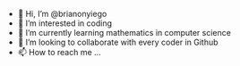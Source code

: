 - 👋 Hi, I’m @brianonyiego
- 👀 I’m interested in  coding 
- 🌱 I’m currently learning mathematics in  computer science
- 💞️ I’m looking to collaborate with every coder in Github
- 📫 How to reach me ...

<!---
brianonyiego/brianonyiego is a ✨ special ✨ repository because its `README.md` (this file) appears on your GitHub profile.
You can click the Preview link to take a look at your changes.
--->
